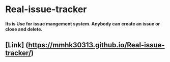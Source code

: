 # Real-issue-tracker

#### Its is Use for issue mangement system. Anybody can create an issue or close and delete.

## [Link] (https://mmhk30313.github.io/Real-issue-tracker/)
